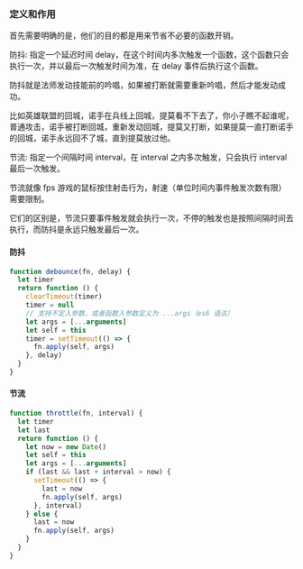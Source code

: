 <!--
 * @Author: imthelin
 * @since: 2021-03-26 11:53:10
 * @lastTime: 2021-03-26 13:34:26
 * @LastAuthor: Do not edit
 * @FilePath: /vue-press-blog/docs/work/accumulate/js/throttle-debounce.md
 * @Description:
-->

### 定义和作用

首先需要明确的是，他们的目的都是用来节省不必要的函数开销。

防抖: 指定一个延迟时间 delay，在这个时间内多次触发一个函数，这个函数只会执行一次，并以最后一次触发时间为准，在 delay 事件后执行这个函数。

防抖就是法师发动技能前的吟唱，如果被打断就需要重新吟唱，然后才能发动成功。

比如英雄联盟的回城，诺手在兵线上回城，提莫看不下去了，你小子瞧不起谁呢，普通攻击，诺手被打断回城，重新发动回城，提莫又打断，如果提莫一直打断诺手的回城，诺手永远回不了城，直到提莫放过他。

节流: 指定一个间隔时间 interval，在 interval 之内多次触发，只会执行 interval 最后一次触发。

节流就像 fps 游戏的鼠标按住射击行为，射速（单位时间内事件触发次数有限）需要限制。

它们的区别是，节流只要事件触发就会执行一次，不停的触发也是按照间隔时间去执行，而防抖是永远只触发最后一次。

#### 防抖

```js
function debounce(fn, delay) {
  let timer
  return function () {
    clearTimeout(timer)
    timer = null
    // 支持不定入参数，或者函数入参数定义为 ...args（es6 语法）
    let args = [...arguments]
    let self = this
    timer = setTimeout(() => {
      fn.apply(self, args)
    }, delay)
  }
}
```

#### 节流

```js
function throttle(fn, interval) {
  let timer
  let last
  return function () {
    let now = new Date()
    let self = this
    let args = [...arguments]
    if (last && last + interval > now) {
      setTimeout(() => {
        last = now
        fn.apply(self, args)
      }, interval)
    } else {
      last = now
      fn.apply(self, args)
    }
  }
}
```
